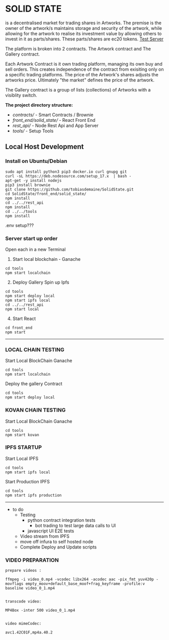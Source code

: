 SOLID STATE
===========

is a decentralised market for trading shares in Artworks. The premise is the owner of the artwork/s maintains storage and security of the artwork, while allowing for the artwork to realise its investment value by allowing others to invest in it as parts/shares.  These parts/shares are ec20 tokens. [Test Server](http://solidstate.tobiasdemaine.com)

The platform is broken into 2 contracts. The Artwork contract and The Gallery contract.

Each Artwork Contract is it own trading platform, managing its own buy and sell orders.  This creates independence of the contract from exisiting only on a specific trading platforms.  The price of the Artwork's shares adjusts the artworks price. Ultimately "the market" defines the price of the artwork.

The Gallery contract is a group of lists (collections) of Artworks with a visiblity switch.

**The project directory structure:**

- *contracts/* - Smart Contracts / Brownie
- *front_end/solid_state/* - React Front End
- *rest_api/* - Node Rest Api and App Server
- *tools/* - Setup Tools



## Local Host Development 
### Install on Ubuntu/Debian
```
sudo apt install python3 pip3 docker.io curl gnupg git
curl -sL https://deb.nodesource.com/setup_17.x  | bash -
apt-get -y install nodejs
pip3 install brownie
git clone https://github.com/tobiasdemaine/SolidState.git
cd SolidState/front_end/solid_state/
npm install
cd ../../rest_api
npm install
cd ../../tools
npm install
```

.env setup???

### Server start up order 
Open each in a new Terminal
1. Start local blockchain - Ganache 
```
cd tools
npm start localchain
```
2. Deploy Gallery Spin up Ipfs 
```
cd tools 
npm start deploy local
npm start ipfs local
cd ../../rest_api
npm start local
```
4. Start React 
```
cd front_end
npm start
```

--------

### LOCAL CHAIN TESTING
Start Local BlockChain Ganache
```text
cd tools
npm start localchain
```

Deploy the gallery Contract
```text
cd tools
npm start deploy local
```

### KOVAN CHAIN TESTING
Start Local BlockChain Ganache
```text
cd tools
npm start kovan
```

### IPFS STARTUP
Start Local IPFS
```text
cd tools
npm start ipfs local
```

Start Production IPFS
```text
cd tools
npm start ipfs production
```

----------------------

* to do
    * Testing
        * python contract integration tests
            * bot trading to test large data calls to UI
        * javascript UI E2E tests
    * Video stream from IPFS
    * move off infura to self hosted node
    * Complete Deploy and Update scripts


### VIDEO PREPARATION
```text
prepare videos :

ffmpeg -i video_0.mp4 -vcodec libx264 -acodec aac -pix_fmt yuv420p -movflags empty_moov+default_base_moof+frag_keyframe -profile:v baseline video_0_1.mp4


transcode video:

MP4Box -inter 500 video_0_1.mp4


video mimeCodec:

avc1.42C01F,mp4a.40.2
```






